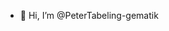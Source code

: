 - 👋 Hi, I’m @PeterTabeling-gematik

<!---
PeterTabeling-gematik/PeterTabeling-gematik is a ✨ special ✨ repository because its `README.md` (this file) appears on your GitHub profile.
You can click the Preview link to take a look at your changes.
--->
